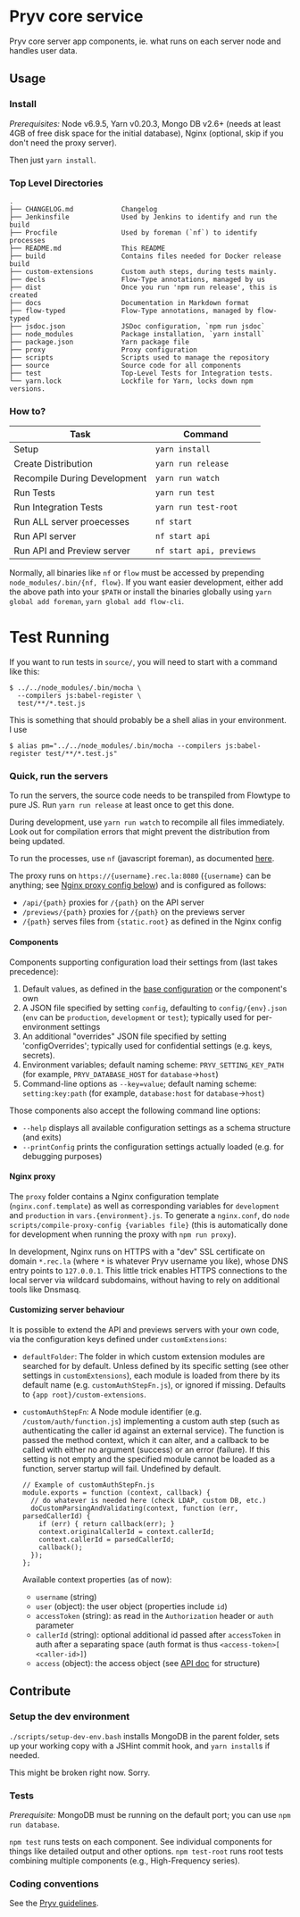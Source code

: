 # Pryv core service

Pryv core server app components, ie. what runs on each server node and handles
user data.


## Usage

### Install

_Prerequisites:_ Node v6.9.5, Yarn v0.20.3, Mongo DB v2.6+ (needs at least 4GB of free disk space for the initial database), Nginx (optional, skip if you don't need the proxy server).

Then just `yarn install`.

### Top Level Directories

    .
    ├── CHANGELOG.md            Changelog
    ├── Jenkinsfile             Used by Jenkins to identify and run the build
    ├── Procfile                Used by foreman (`nf`) to identify processes 
    ├── README.md               This README
    ├── build                   Contains files needed for Docker release build
    ├── custom-extensions       Custom auth steps, during tests mainly.
    ├── decls                   Flow-Type annotations, managed by us
    ├── dist                    Once you run 'npm run release', this is created
    ├── docs                    Documentation in Markdown format 
    ├── flow-typed              Flow-Type annotations, managed by flow-typed
    ├── jsdoc.json              JSDoc configuration, `npm run jsdoc`
    ├── node_modules            Package installation, `yarn install`
    ├── package.json            Yarn package file
    ├── proxy                   Proxy configuration
    ├── scripts                 Scripts used to manage the repository
    ├── source                  Source code for all components 
    ├── test                    Top-Level Tests for Integration tests.
    └── yarn.lock               Lockfile for Yarn, locks down npm versions.
    
### How to?

| Task                         | Command                 |
| ---------------------------- | ------------------------|
| Setup                        | `yarn install`          |
| Create Distribution          | `yarn run release`      |
| Recompile During Development | `yarn run watch`        |
| Run Tests                    | `yarn run test`         |
| Run Integration Tests        | `yarn run test-root`    |
| Run ALL server proecesses    | `nf start`              |
| Run API server               | `nf start api`          |
| Run API and Preview server   | `nf start api, previews`|

Normally, all binaries like `nf` or `flow` must be accessed by prepending `node_modules/.bin/{nf, flow}`. If you want easier development, either add the above path into your `$PATH` or install the binaries globally using `yarn global add foreman`, `yarn global add flow-cli`.

# Test Running

If you want to run tests in `source/`, you will need to start with a command like this: 

    $ ../../node_modules/.bin/mocha \
      --compilers js:babel-register \
      test/**/*.test.js
    
This is something that should probably be a shell alias in your environment. I use 

    $ alias pm="../../node_modules/.bin/mocha --compilers js:babel-register test/**/*.test.js"

### Quick, run the servers

To run the servers, the source code needs to be transpiled from Flowtype to pure JS. Run `yarn run release` at least once to get this done. 

During development, use `yarn run watch` to recompile all files immediately. Look out for compilation errors that might prevent the distribution from being updated. 

To run the processes, use `nf` (javascript foreman), as documented [here](http://strongloop.github.io/node-foreman/).

The proxy runs on `https://{username}.rec.la:8080` (`{username}` can be anything; see [Nginx proxy config below](#nginx-proxy)) and is configured as follows:

- `/api/{path}` proxies for `/{path}` on the API server
- `/previews/{path}` proxies for `/{path}` on the previews server
- `/{path}` serves files from `{static.root}` as defined in the Nginx config

#### Components

Components supporting configuration load their settings from (last takes precedence):

1. Default values, as defined in the [base configuration](https://github.com/pryv/service-core/blob/master/components/utils/src/config.js#L20) or the component's own
2. A JSON file specified by setting `config`, defaulting to `config/{env}.json` (`env` can be `production`, `development` or `test`); typically used for per-environment settings
3. An additional "overrides" JSON file specified by setting 'configOverrides'; typically used for confidential settings (e.g. keys, secrets).
4. Environment variables; default naming scheme: `PRYV_SETTING_KEY_PATH` (for example, `PRYV_DATABASE_HOST` for `database`→`host`)
5. Command-line options as `--key=value`; default naming scheme: `setting:key:path` (for example, `database:host` for `database`→`host`)

Those components also accept the following command line options:

- `--help` displays all available configuration settings as a schema structure (and exits)
- `--printConfig` prints the configuration settings actually loaded (e.g. for debugging purposes)


#### Nginx proxy

The `proxy` folder contains a Nginx configuration template (`nginx.conf.template`) as well as corresponding variables for `development` and `production` in `vars.{environment}.js`. To generate a `nginx.conf`, do `node scripts/compile-proxy-config {variables file}` (this is automatically done for development when running the proxy with `npm run proxy`).

In development, Nginx runs on HTTPS with a "dev" SSL certificate on domain `*.rec.la` (where `*` is whatever Pryv username you like), whose DNS entry points to `127.0.0.1`. This little trick enables HTTPS connections to the local server via wildcard subdomains, without having to rely on additional tools like Dnsmasq.


#### Customizing server behaviour

It is possible to extend the API and previews servers with your own code, via the configuration keys defined under `customExtensions`:

- `defaultFolder`: The folder in which custom extension modules are searched for by default. Unless defined by its specific setting (see other settings in `customExtensions`), each module is loaded from there by its default name (e.g. `customAuthStepFn.js`), or ignored if missing. Defaults to `{app root}/custom-extensions`.
- `customAuthStepFn`: A Node module identifier (e.g. `/custom/auth/function.js`) implementing a custom auth step (such as authenticating the caller id against an external service). The function is passed the method context, which it can alter, and a callback to be called with either no argument (success) or an error (failure). If this setting is not empty and the specified module cannot be loaded as a function, server startup will fail. Undefined by default.

    ```
    // Example of customAuthStepFn.js
    module.exports = function (context, callback) {
      // do whatever is needed here (check LDAP, custom DB, etc.)
      doCustomParsingAndValidating(context, function (err, parsedCallerId) {
        if (err) { return callback(err); }
        context.originalCallerId = context.callerId;
        context.callerId = parsedCallerId;
        callback();
      });
    };
    ```

    Available context properties (as of now):
    
    - `username` (string)
    - `user` (object): the user object (properties include `id`)
    - `accessToken` (string): as read in the `Authorization` header or `auth` parameter
    - `callerId` (string): optional additional id passed after `accessToken` in auth after a separating space (auth format is thus `<access-token>[ <caller-id>]`)
    - `access` (object): the access object (see [API doc](https://api.pryv.com/reference/#access) for structure) 


## Contribute

### Setup the dev environment

`./scripts/setup-dev-env.bash` installs MongoDB in the parent folder, sets up your working copy with a JSHint commit hook, and `yarn install`s if needed.

This might be broken right now. Sorry.

### Tests

_Prerequisite:_ MongoDB must be running on the default port; you can use `npm run database`.

`npm test` runs tests on each component. See individual components for things like detailed output and other options.
`npm test-root` runs root tests combining multiple components (e.g., High-Frequency series).

### Coding conventions

See the [Pryv guidelines](http://pryv.github.io/guidelines/).


